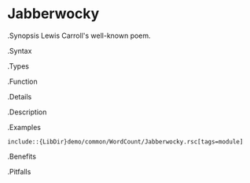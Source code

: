 # Jabberwocky

.Synopsis
Lewis Carroll's well-known poem.

.Syntax

.Types

.Function

.Details

.Description

.Examples
```rascal
include::{LibDir}demo/common/WordCount/Jabberwocky.rsc[tags=module]
```

                
.Benefits

.Pitfalls

